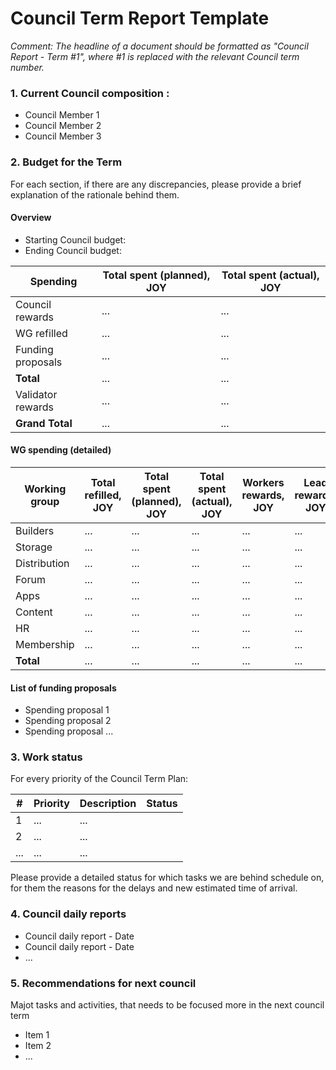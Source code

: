 # Council Term Report Template

_Comment: The headline of a document  should be formatted as "Council Report - Term #1", where #1
is replaced with the relevant Council term number._

### 1. Current Council composition :
- Council Member 1
- Council Member 2
- Council Member 3

### 2. Budget for the Term

For each section, if there are any discrepancies, please provide a brief explanation of the rationale behind them.

#### Overview

- Starting Council budget:
- Ending Council budget:

| Spending | Total spent (planned), JOY | Total spent (actual), JOY | 
| --- | ---| --- | 
| Council rewards  | ... | ... |
| WG refilled   | ... | ... |
| Funding proposals   | ... | ... |
| **Total** | ... | ... |
| Validator rewards   | ... | ... |
| **Grand Total**  | ... | ... |

#### WG spending (detailed)

| Working group | Total refilled, JOY | Total spent (planned), JOY | Total spent (actual), JOY | Workers rewards, JOY | Lead rewards, JOY | End budget, JOY |
| --- | ---| --- | --- | ---| --- |--- |
| Builders  | ... | ... | ... | ... | ... | 
| Storage  | ... | ... | ... | ... | ... | 
| Distribution  | ... | ... | ... | ... | ... | 
| Forum  | ... | ... | ... | ... | ... | 
| Apps  | ... | ... | ... | ... | ... | 
| Content  | ... | ... | ... | ... | ... | 
| HR  | ... | ... | ... | ... | ... | 
| Membership  | ... | ... | ... | ... | ... | 
| **Total**  | ... | ... | ... | ... | ... | 


#### List of funding proposals

- Spending proposal 1
- Spending proposal 2
- Spending proposal ...

### 3. Work status 

For every priority of the Council Term Plan: 

|#| Priority | Description | Status | 
| ---| --- | ---| --- | 
| 1  | ... | ... |
| 2   | ... | ... |
| ... | ... | ... |


Please provide a detailed status for which tasks we are behind schedule on, for them the reasons for the delays and new estimated time of arrival.
 
### 4. Council daily reports 
- Council daily report - Date
- Council daily report - Date
- ...

### 5. Recommendations for next council 

Majot tasks and activities, that needs to be focused more in the next council term

- Item 1
- Item 2
- ...

